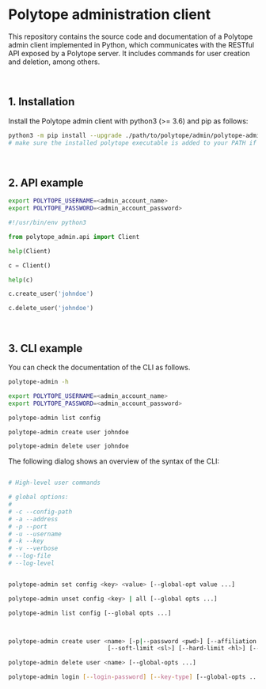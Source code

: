 <!--
Copyright 2022 European Centre for Medium-Range Weather Forecasts (ECMWF)

Licensed under the Apache License, Version 2.0 (the "License");
you may not use this file except in compliance with the License.
You may obtain a copy of the License at

    http://www.apache.org/licenses/LICENSE-2.0

Unless required by applicable law or agreed to in writing, software
distributed under the License is distributed on an "AS IS" BASIS,
WITHOUT WARRANTIES OR CONDITIONS OF ANY KIND, either express or implied.
See the License for the specific language governing permissions and
limitations under the License.

In applying this licence, ECMWF does not waive the privileges and immunities
granted to it by virtue of its status as an intergovernmental organisation nor
does it submit to any jurisdiction.
-->

# Polytope administration client

This repository contains the source code and documentation of a Polytope admin client implemented in Python, which communicates with the RESTful API exposed by a Polytope server. It includes commands for user creation and deletion, among others.

&nbsp;
## 1. Installation

Install the Polytope admin client with python3 (>= 3.6) and pip as follows:
```bash
python3 -m pip install --upgrade ./path/to/polytope/admin/polytope-admin
# make sure the installed polytope executable is added to your PATH if willing to use the CLI
```

&nbsp;
## 2. API example

```bash
export POLYTOPE_USERNAME=<admin_account_name>
export POLYTOPE_PASSWORD=<admin_account_password>
```

```python
#!/usr/bin/env python3

from polytope_admin.api import Client

help(Client)

c = Client()

help(c)

c.create_user('johndoe')

c.delete_user('johndoe')
```

&nbsp;
## 3. CLI example

You can check the documentation of the CLI as follows.
```bash
polytope-admin -h
```

```bash
export POLYTOPE_USERNAME=<admin_account_name>
export POLYTOPE_PASSWORD=<admin_account_password>

polytope-admin list config

polytope-admin create user johndoe

polytope-admin delete user johndoe
```

The following dialog shows an overview of the syntax of the CLI:
```bash

# High-level user commands

# global options:
# 
# -c --config-path
# -a --address
# -p --port
# -u --username
# -k --key
# -v --verbose
# --log-file
# --log-level


polytope-admin set config <key> <value> [--global-opt value ...]

polytope-admin unset config <key> | all [--global opts ...]

polytope-admin list config [--global opts ...]



polytope-admin create user <name> [-p|--password <pwd>] [--affiliation <aff>] 
                            [--soft-limit <sl>] [--hard-limit <hl>] [--global-opts ...]

polytope-admin delete user <name> [--global-opts ...]

polytope-admin login [--login-password] [--key-type] [--global-opts ...]
```
